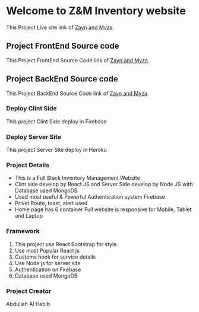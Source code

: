 # Welcome to Z&M Inventory website

This Project Live site link of [Zayn and Myza]().

## Project FrontEnd Source code 

This Project FrontEnd Source Code link of [Zayn and Myza](https://github.com/ProgrammingHeroWC4/warehouse-management-client-side-alhabib911).

## Project BackEnd Source code 

This Project BackEnd Source Code link of [Zayn and Myza](https://github.com/ProgrammingHeroWC4/warehouse-management-server-side-alhabib911).

### Deploy Clint Side
This project Clint Side deploy in Firebase

### Deploy Server Site
This project Server Site deploy in Heroku



### Project Details
<ul>
    <li>This is a Full Stack Inventory Management Website</li>
    <li>Clint side develop by React JS and Server Side develop by Node JS with Database used MongoDB</li>
    <li>Used most useful & Powerful Authentication system Firebase</li>
    <li>Privet Route, toast, alert used</li>
    <li>Home page has 6 container Full website is responsive for Mobile, Tablet and Laptop</li>

</ul>

### Framework
1. This project use React Bootstrap for style.
2. Use most Popular React js
3. Customs hook for service details
4. Use Node js for server site
5. Authentication on Firebase
6. Database used MongoDB

### Project Creator 
Abdullah Al Habib
